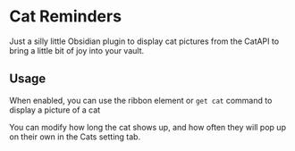 # Cat Reminders

Just a silly little Obsidian plugin to display cat pictures from the CatAPI to bring a little bit of joy into your vault.

## Usage

When enabled, you can use the ribbon element or ```get cat``` command to display a picture of a cat 

You can modify how long the cat shows up, and how often they will pop up on their own in the Cats setting tab.
